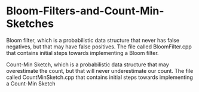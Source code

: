 # Bloom-Filters-and-Count-Min-Sketches
Bloom filter, which is a probabilistic data structure that never has false negatives, but that may have false positives. The file called BloomFilter.cpp that contains initial steps towards implementing a Bloom filter. 


Count-Min Sketch, which is a probabilistic data structure that may overestimate the count, but that will never underestimate our count. The file called CountMinSketch.cpp that contains initial steps towards implementing a Count-Min Sketch
